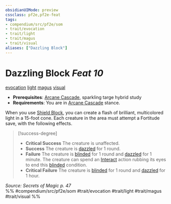 ```yaml
---
obsidianUIMode: preview
cssclass: pf2e,pf2e-feat
tags:
- compendium/src/pf2e/som
- trait/evocation
- trait/light
- trait/magus
- trait/visual
aliases: ["Dazzling Block"]
---
```

# Dazzling Block  *Feat 10*  
[evocation](/rules/traits/evocation.md)  [light](/rules/traits/light.md)  [magus](/rules/traits/magus-som.md)  [visual](/rules/traits/visual.md)  

- **Prerequisites**: [Arcane Cascade](/rules/actions/arcane-cascade-som.md), sparkling targe hybrid study
- **Requirements**: You are in [Arcane Cascade](/rules/actions/arcane-cascade-som.md) stance.

When you use [Shield Block](/compendium/feats/shield-block.md), you can create a flash of brilliant, multicolored light in a 15-foot cone. Each creature in the area must attempt a Fortitude save, with the following effects.

> [!success-degree] 
> - **Critical Success** The creature is unaffected.
> - **Success** The creature is [dazzled](/rules/conditions.md#Dazzled) for 1 round.
> - **Failure** The creature is [blinded](/rules/conditions.md#Blinded) for 1 round and [dazzled](/rules/conditions.md#Dazzled) for 1 minute. The creature can spend an [Interact](/rules/actions/interact.md) action rubbing its eyes to end this [blinded](/rules/conditions.md#Blinded) condition.
> - **Critical Failure** The creature is [blinded](/rules/conditions.md#Blinded) for 1 round and [dazzled](/rules/conditions.md#Dazzled) for 1 hour.

*Source: Secrets of Magic p. 47*  
%% #compendium/src/pf2e/som #trait/evocation #trait/light #trait/magus #trait/visual %%